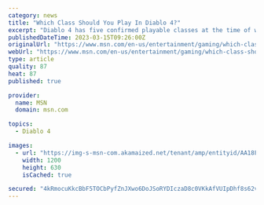 ```yaml
---
category: news
title: "Which Class Should You Play In Diablo 4?"
excerpt: "Diablo 4 has five confirmed playable classes at the time of writing: Barbarian, Rogue, Necromancer, Sorceress, and Druid. While these are the classes that we are aware of at the moment, and the ..."
publishedDateTime: 2023-03-15T09:26:00Z
originalUrl: "https://www.msn.com/en-us/entertainment/gaming/which-class-should-you-play-in-diablo-4/ar-AA18FEZ7"
webUrl: "https://www.msn.com/en-us/entertainment/gaming/which-class-should-you-play-in-diablo-4/ar-AA18FEZ7"
type: article
quality: 87
heat: 87
published: true

provider:
  name: MSN
  domain: msn.com

topics:
  - Diablo 4

images:
  - url: "https://img-s-msn-com.akamaized.net/tenant/amp/entityid/AA18Fr3S.img?h=630&w=1200&m=6&q=60&o=t&l=f&f=jpg&x=435&y=56"
    width: 1200
    height: 630
    isCached: true

secured: "4kRmocuKkcBbF5TOCbPyfZnJXwo6DoJSoRYDIczaD8c0VKkAfVUIpDhf8s62vtJg9xv8TYgMHpRLT0kjt9a/fPBoMdOdrqsMrjhPQTeE1SGA6ZVENjco7momYav1DDgzuEXotAf9uxOusKfnmS6t2oMu9vhB2LnzVD+zzHBsJQTp2m0P0iOLRr61rtlkHj3FOoFZdJ2lGlpWiMDcNP/imC6VAA2Duvh4gywnMTuXEuENzfn1MBBwqyASwKD7I8AEaZClqSZVpoH2zUBJRigCQidTw/DB0l8AAz4dO4O6nEMpPKUCo+7mctzJwXYwfIxJNLM/P71wk+wb1P5IzUkFqrR+V3yvLRuE0md+GnFAiK8=;1ooNtSfqDGeUXJvUhZhJmA=="
---
```


